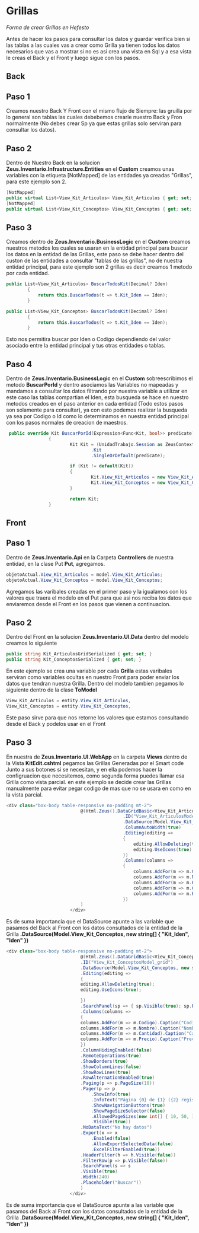 # Grillas

_Forma de crear Grillas en Hefesto_

Antes de hacer los pasos para consultar los datos y guardar verifica bien si las tablas a las cuales vas a crear como Grilla ya tienen todos los datos necesarios que vas a mostrar si no es asi crea una vista en Sql y a esa vista le creas el Back y el Front y luego sigue con los pasos.
## Back
## Paso 1

Creamos nuestro Back Y Front con el mismo flujo de Siempre: las gruilla por lo general son tablas las cuales debebemos crearle nuestro Back y Fron normalmente (No debes crear Sp ya que estas grillas solo serviran para consultar los datos).
## Paso 2

Dentro de Nuestro Back en la solucion **Zeus.Inventario.Infrastructure.Entities** en el **Custom** creamos unas variables con la etiqueta [NotMapped] de las entidades ya creadas "Grillas", para este ejemplo son 2.
```c#
[NotMapped]
public virtual List<View_Kit_Articulos> View_Kit_Articulos { get; set; }
[NotMapped]
public virtual List<View_Kit_Conceptos> View_Kit_Conceptos { get; set; }
```
## Paso 3
Creamos dentro de **Zeus.Inventario.BusinessLogic** en el **Custom** creamos nuestros metodos los cuales se usaran en la entidad principal para buscar los datos en la entidad de las Grillas, este paso se debe hacer dentro del custon de las entidades a consultar "tablas de las grillas", no de nuestra entidad principal, para este ejemplo son 2 grillas es decir creamos 1 metodo por cada entidad.
```c#
public List<View_Kit_Articulos> BuscarTodosKit(Decimal? Iden)
		{
			return this.BuscarTodos(t => t.Kit_Iden == Iden);
		}
```
```c#
public List<View_Kit_Conceptos> BuscarTodosKit(Decimal? Iden)
		{
			return this.BuscarTodos(t => t.Kit_Iden == Iden);
		}
```
Esto nos permitira buscar por Iden o Codigo dependiendo del valor asociado entre la entidad principal y tus otras entidades o tablas.
## Paso 4

Dentro de **Zeus.Inventario.BusinessLogic** en el **Custom** sobreescribimos el metodo **BuscarPorId** y dentro asociamos las Variables no mapeadas y mandamos a consultar los datos filtrando por nuestra variable a utilizar en este caso las tablas compartian el Iden, esta busqueda se hace en nuestro metodos creados en el paso anterior en cada entidad (Todo estos pasos son solamente para consultar), ya con esto podemos realizar la busqueda ya sea por Codigo o Id como lo determinamos en nuestra entidad principal con los pasos normales de creacion de maestros.
```c#
 public override Kit BuscarPorId(Expression<Func<Kit, bool>> predicate)
                {
                        Kit Kit = (UnidadTrabajo.Session as ZeusContextoDB)
                                .Kit
                                .SingleOrDefault(predicate);

                        if (Kit != default(Kit))
                        {
                                Kit.View_Kit_Articulos = new View_Kit_ArticulosBusinessLogic(UnidadTrabajo).BuscarTodosKit(Kit.Iden);
                                Kit.View_Kit_Conceptos = new View_Kit_ConceptosBusinessLogic(UnidadTrabajo).BuscarTodosKit(Kit.Iden);
                        }

                        return Kit;
                }
```
## Front
## Paso 1
Dentro de **Zeus.Inventario.Api** en la Carpeta **Controllers** de nuestra entidad, en la clase Put **Put**, agregamos.
```C#
objetoActual.View_Kit_Articulos = model.View_Kit_Articulos;
objetoActual.View_Kit_Conceptos = model.View_Kit_Conceptos;
```
Agregamos las varibales creadas en el primer paso y la igualamos con los valores que traera el modelo en el Put para que asi nos reciba los datos que enviaremos desde el Front en los pasos que vienen a continuacion.

## Paso 2
Dentro del Front en la solucion **Zeus.Inventario.UI.Data** dentro del modelo creamos lo siguiente 
```C#
public string Kit_ArticulosGridSerialized { get; set; }
public string Kit_ConceptosSerialized { get; set; }
```
En este ejemplo se crea una variable por cada **Grilla** estas varibales serviran como variables ocultas en nuestro Front para poder enviar los datos que tendran nuestra Grilla.
Dentro del modelo tambien pegamos lo siguiente dentro de la clase **ToModel**
```C#
View_Kit_Articulos = entity.View_Kit_Articulos,
View_Kit_Conceptos = entity.View_Kit_Conceptos,
```
Este paso sirve para que nos retorne los valores que estamos consultando desde el Back y podelos usar en el Front

## Paso 3
En nuestra de **Zeus.Inventario.UI.WebApp** en la carpeta **Views** dentro de la Vista **KitEdit.cshtml** pegamos las Grillas Generadas por el Smart code Junto a sus botones si se necesitan, y en ella podemos hacer la configruacion que necesitemos, como segunda forma puedes llamar esa Grilla como vista parcial. en este ejemplo se decide crear las Grillas manualmente para evitar pegar codigo de mas que no se usara en como en la vista parcial.
```C#
<div class="box-body table-responsive no-padding mt-2">
							@(Html.Zeus().DataGridBasic<View_Kit_ArticulosModel>(actionsList, buttonsList, false, false)
											.ID("View_Kit_ArticulosModel_grid")
											.DataSource(Model.View_Kit_Articulos, new string[] { "Kit_Iden", "Iden" })
											.ColumnAutoWidth(true)
											.Editing(editing =>
											{
												editing.AllowDeleting(true);
												editing.UseIcons(true);
											})
											.Columns(columns =>
											{
												columns.AddFor(m => m.Codigo).Caption("Codigo");
												columns.AddFor(m => m.Nombre).Caption("Nombre");
												columns.AddFor(m => m.Presentacion).Caption("Presentacion");
												columns.AddFor(m => m.Cantidad).Caption("Cantidad");
												columns.AddFor(m => m.Precio).Caption("Precio");
											})
							)
						</div>
```
Es de suma importancia que el DataSource apunte a las variable que pasamos del Back al Front con los datos consultados de la entidad de la Grilla **.DataSource(Model.View_Kit_Conceptos, new string[] { "Kit_Iden", "Iden" })**
```C#
<div class="box-body table-responsive no-padding mt-2">
							@(Html.Zeus().DataGridBasic<View_Kit_ConceptosModel>(actionsList, buttonsListDos, false, false)
							.ID("View_Kit_ConceptosModel_grid")
							.DataSource(Model.View_Kit_Conceptos, new string[] { "Kit_Iden", "Iden" })
							.Editing(editing =>
							{
							editing.AllowDeleting(true);
							editing.UseIcons(true);

							})
							.SearchPanel(sp => { sp.Visible(true); sp.Placeholder("Buscar"); sp.Width(240); }).Hint("Buscar")
							.Columns(columns =>
							{
							columns.AddFor(m => m.Codigo).Caption("Codigo");
							columns.AddFor(m => m.Nombre).Caption("Nombre");
							columns.AddFor(m => m.Cantidad).Caption("Cantidad");
							columns.AddFor(m => m.Precio).Caption("Precio");
							})
							.ColumnHidingEnabled(false)
							.RemoteOperations(true)
							.ShowBorders(true)
							.ShowColumnLines(false)
							.ShowRowLines(true)
							.RowAlternationEnabled(true)
							.Paging(p => p.PageSize(10))
							.Pager(p => p
								.ShowInfo(true)
								.InfoText("Página {0} de {1} ({2} registros)")
								.ShowNavigationButtons(true)
								.ShowPageSizeSelector(false)
								.AllowedPageSizes(new int[] { 10, 50, 100 })
								.Visible(true))
							.NoDataText("No hay datos")
							.Export(x => x
								.Enabled(false)
								.AllowExportSelectedData(false)
								.ExcelFilterEnabled(true))
							.HeaderFilter(h => h.Visible(false))
							.FilterRow(p => p.Visible(false))
							.SearchPanel(s => s
							.Visible(true)
							.Width(240)
							.Placeholder("Buscar"))
							)
						</div>
```
Es de suma importancia que el DataSource apunte a las variable que pasamos del Back al Front con los datos consultados de la entidad de la Grilla **.DataSource(Model.View_Kit_Conceptos, new string[] { "Kit_Iden", "Iden" })**
